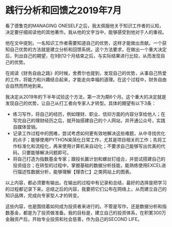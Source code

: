 # 践行分析和回馈之2019年7月

看了德鲁克的MANAGING ONESELF之后，我太佩服他关于知识工作者的认知，决定要仔细阅读他的其他著作。我从他的文字当中，能够感受到他对于人的重视。

他在文中提到，一名知识工作者需要知道自己的优势，这样才能做出贡献。一个获知自己优势的方法就是建立分析和回馈系统。这个方法要求，在做出一个重大决定后，列出自己的期望，在9到12个月结束之后，与实际结果进行比较，从而发现自己的优势。

在阅读《财务自由之路》的时候，舍费尔也提到，发现自己的优势，从事自己热爱的工作，将能力和兴趣结合起来，才能走向幸福的道理。在这个过程中，财务自由会自然而然地到来。

我决定从2019年的下半年试验这个方法，第一次为期6个月。这个重大的决定就是发现自己的优势，让自己从打工者向专家人才转型。具体的期望有以下3条：

* 练习写作，将自己的经历，例如理财、职业、信仰方面的内容分享给他人；在写完自己的理财经历之后，就开始搭建自己的个人网站，并开通公众号，实践自媒体营销。
* 记录工作过程中的困难，尝试考虑如何更有效地解决这些难题，从中寻找优化的点子；能够使用PYTHON来简化日常工作，尤其是项目相关的工作；先将工作标准化和流程化，再来使用计算机来自动化；不要求自己能够写出优美的代码，只要能够解决问题即可。
* 将自己打造为指数基金专家；跟投长赢计划和螺丝钉组合，并尝试搭建自己的投资组合；在转型的过程中，掌握基础的数据分析技能，能熟练使用EXCEL进行描述性数据分析，能够理解【理杏仁】之类网站上的图表。

以上内容，都必须要有输出。在输出的过程中有记录和总结，最好的选择是把学习的过程都记录下来。总结之后的内容，我要把它们公布在网络上，从而建立自己的知识品牌，完成向专家型人才的转变。

这些内容，也是围绕着如何成为投资者来进行的。不管是写作，还是数据分析和指数基金，都是为了投资做准备。我的目标是，建立自己的投资体系，在积累300万金融资产后，开始专业投资和社会慈善，作为自己的SECOND LIFE。